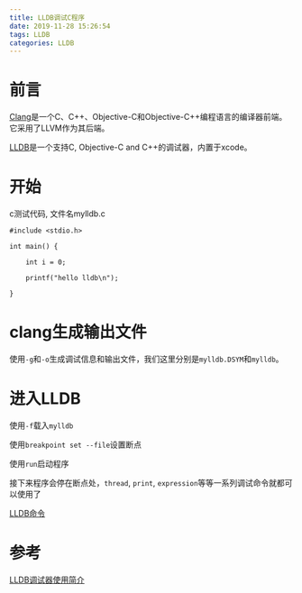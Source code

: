 ```yaml
---
title: LLDB调试C程序
date: 2019-11-28 15:26:54
tags: LLDB
categories: LLDB
---
```


# 前言

[Clang](https://zh.wikipedia.org/wiki/Clang)是一个C、C++、Objective-C和Objective-C++编程语言的编译器前端。它采用了LLVM作为其后端。

[LLDB](https://lldb.llvm.org/)是一个支持C, Objective-C and C++的调试器，内置于xcode。

# 开始
c测试代码, 文件名mylldb.c
```
#include <stdio.h>

int main() {
    
    int i = 0;
    
    printf("hello lldb\n");

}
```
# clang生成输出文件
使用`-g`和`-o`生成调试信息和输出文件，我们这里分别是`mylldb.DSYM`和`mylldb`。

# 进入LLDB
使用`-f`载入`mylldb`

使用`breakpoint set --file`设置断点

使用`run`启动程序

接下来程序会停在断点处，`thread`, `print`, `expression`等等一系列调试命令就都可以使用了

[LLDB命令](https://developer.apple.com/library/mac/documentation/IDEs/Conceptual/gdb_to_lldb_transition_guide/document/lldb-command-examples.html#//apple_ref/doc/uid/TP40012917-CH3-SW5)

# 参考
[LLDB调试器使用简介](http://southpeak.github.io/2015/01/25/tool-lldb/)
